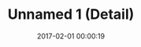 ---
layout: post
title: Unnamed 1 (Detail)
description:
date: 2017-02-01 00:00:19
loQualPath: /2017/02/name-unknown-1-detail/name-unknown-1-detail-compressed.jpg
hiQualPath: /2017/02/name-unknown-1-detail/name-unknown-1-detail.jpg
---